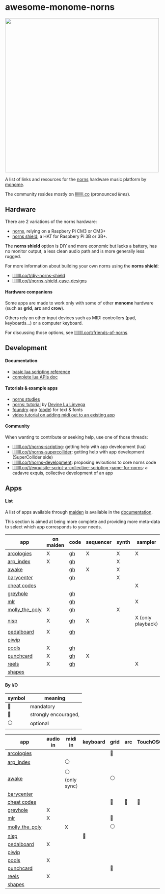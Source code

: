 # awesome-monome-norns


<img src="https://monome.org/images/norns-front-small.jpg" width="500">

A list of links and resources for the [norns](https://monome.org/docs/norns/) hardware music platform by [monome](https://monome.org/).

The community resides mostly on [llllllll.co](https://llllllll.co/) (pronounced _lines_).


## Hardware

There are 2 variations of the norns hardware:

 - [norns](https://market.monome.org/collections/primary/products/norns), relying on a Raspbery Pi CM3 or CM3+
 - [norns shield](https://market.monome.org/collections/primary/products/norns-shield-kit), a HAT for Raspbery Pi 3B or 3B+.

The **norns shield** option is DIY and more economic but lacks a battery, has no monitor output, a less clean audio path and is more generally less rugged.

For more information about building your own norns using the **norns shield**:

 - [llllllll.co/t/diy-norns-shield](https://llllllll.co/t/diy-norns-shield/27638)
 - [llllllll.co/t/norns-shield-case-designs](https://llllllll.co/t/norns-shield-case-designs/30347)


#### Hardware companions

Some apps are made to work only with some of other **monome** hardware (such as **grid**, **arc** and **crow**).

Others rely on other input devices such as MIDI controllers (pad, keyboards...) or a computer keyboard.

For discussing those options, see [llllllll.co/t/friends-of-norns](https://llllllll.co/t/friends-of-norns-gear-accessories-etc/17150).


## Development

#### Documentation

 - [basic lua scripting reference](https://monome.org/docs/norns/script-reference/)
 - [complete lua APIs doc](https://monome.org/norns/)


#### Tutorials & example apps

 - [norns studies](https://monome.org/docs/norns/studies-landing/)
 - [norns: tutorial](https://llllllll.co/t/norns-tutorial/23241) by [Devine Lu Linvega](https://xxiivv.com/)
 - [foundry](https://llllllll.co/t/foundry) app ([code](https://github.com/csboling/foundry)) for text & fonts
 - [video tutorial on adding midi out to an existing app](https://llllllll.co/t/norns-walkthrough-hacking-a-script-to-add-midi-output/34969)


#### Community

When wanting to contribute or seeking help, use one of those threads:

 - [llllllll.co/t/norns-scripting](https://llllllll.co/t/norns-scripting/14120): getting help with app development (lua)
 - [llllllll.co/t/norns-supercollider](https://llllllll.co/t/norns-supercollider/22822): getting help with app development (SuperCollider side)
 - [llllllll.co/t/norns-development](https://llllllll.co/t/norns-development/14073): proposing evloutions to core norns code
 - [llllllll.co/t/exquisite-script-a-collective-scripting-game-for-norns](https://llllllll.co/t/exquisite-script-a-collective-scripting-game-for-norns/34989): a cadavre exquis, collective development of an app


## Apps

#### List

A list of apps available through [maiden](https://monome.org/docs/norns/maiden/) is available in the [documentation](https://monome.org/docs/norns/app/).

This section is aimed at being more complete and providing more meta-data to select which app corresponds to your needs.


| app                                                    | on maiden | code                                                | sequencer | synth | sampler           | audio effect | demo                                                                                         | doc                                                                          |
| ---                                                    | ---       | ---                                                 | ---       | ---   | ---               | ---          | ---                                                                                          | ---                                                                          |
| [arcologies](https://llllllll.co/t/arcologies)         | X         | [gh](https://github.com/tyleretters/arcologies)     | X         | X     | X                 |              | [gallery](https://tyleretters.github.io/arcologies-docs/gallery)                             | [online](https://tyleretters.github.io/arcologies-docs)                      |
| [arp_index](https://llllllll.co/t/the-arp-index)       | X         | [gh](https://github.com/markwheeler/arp_index)      |           | X     |                   |              | [1](https://www.instagram.com/p/B140GeKB3ga/)                                                |                                                                              |
| [awake](https://llllllll.co/t/awake)                   |           | [gh](https://github.com/tehn/awake)                 | X         | X     |                   |              |                                                                                              |                                                                              |
| [barycenter](https://llllllll.co/t/barycenter)         |           | [gh](https://github.com/echophon/barycenter)        |           | X     |                   |              |                                                                                              |                                                                              |
| [cheat codes](https://llllllll.co/t/cheat-codes)       |           |                                                     |           |       | X                 |              | [1](https://www.youtube.com/watch?v=gfM5MiYKvxc&t=132s)                                      | [pdf](https://llllllll.co/uploads/short-url/mkkpeOUJCreIwVIP0Jdf8rpfYDJ.pdf) |
| [greyhole](https://llllllll.co/t/greyhole)             |           | [gh](https://github.com/justmat/greyhole)           |           |       |                   | X            | [1](https://vimeo.com/379334153)                                                             |                                                                              |
| [mlr](https://llllllll.co/t/mlr-norns)                 |           | [gh](https://github.com/tehn/mlr)                   |           |       | X                 |              | [1](https://vimeo.com/266741634)                                                             |                                                                              |
| [molly_the_poly](https://llllllll.co/t/molly-the-poly) | X         | [gh](https://github.com/markwheeler/molly_the_poly) |           | X     |                   |              | [1](https://www.instagram.com/p/BoXJavpAE3R/)                                                |                                                                              |
| [nisp](https://llllllll.co/t/nisp)                     | X         | [gh](https://github.com/itsyourbedtime/NISP)        | X         |       | X (only playback) |              | [1](https://www.instagram.com/p/B54rUM6hnWJ/), [2](https://www.instagram.com/p/B545yPRh5QA/) |                                                                              |
| [pedalboard](https://llllllll.co/t/31119)              | X         | [gh](https://github.com/21echoes/pedalboard)        |           |       |                   | X            |                                                                                              |                                                                              |
| [piwip](https://llllllll.co/t/piwip)                   |           |                                                     |           |       |                   | X            | [1](https://www.instagram.com/p/CFla2iJh9zC/)                                                |                                                                              |
| [pools](https://llllllll.co/t/pools)                   | X         | [gh](https://github.com/justmat/pools)              |           |       |                   | X            | [1](https://vimeo.com/383786715)                                                             |                                                                              |
| [punchcard](https://llllllll.co/t/punchcard)           | X         | [gh](https://github.com/neauoire/punchcard)         | X         |       |                   |              | [1](https://www.youtube.com/watch?v=QO7T6MYkqZo)                                             |                                                                              |
| [reels](https://llllllll.co/t/reels)                   | X         | [gh](https://github.com/itsyourbedtime/reels)       |           |       | X                 | X            | [1](https://www.youtube.com/watch?v=SuF1uTTlyn4)                                             |                                                                              |
| [shapes](https://llllllll.co/t/shapes/36759)           |           |                                                     |           |       |                   |              |                                                                                              |                                                                              |


#### By I/O

| symbol                 | meaning              |
| ---                    | ---                  |
| :red_circle:           | mandatory            |
| :large_orange_diamond: | strongly encouraged, |
| :white_circle:         | optional             |


| app                                                    | audio in | midi in                    | keyboard     | grid                   | arc                    | TouchOSC               | audio out | midi out       | crow         |
| ---                                                    | ---      | ---                        | ---          | ---                    | ---                    | ---                    | ---       | ---            | ---          |
| [arcologies](https://llllllll.co/t/arcologies)         |          |                            |              | :red_circle:           |                        |                        |           |                |              |
| [arp_index](https://llllllll.co/t/the-arp-index)       |          | :white_circle:             |              |                        |                        |                        | X         | :white_circle: |              |
| [awake](https://llllllll.co/t/awake)                   |          | :white_circle: (only sync) |              | :white_circle:         |                        |                        | X         |                |              |
| [barycenter](https://llllllll.co/t/barycenter)         |          |                            |              |                        |                        |                        |           |                |              |
| [cheat codes](https://llllllll.co/t/cheat-codes)       |          |                            |              | :large_orange_diamond: | :large_orange_diamond: | :large_orange_diamond: |           |                |              |
| [greyhole](https://llllllll.co/t/greyhole)             | X        |                            |              |                        |                        |                        | X         |                |              |
| [mlr](https://llllllll.co/t/mlr-norns)                 | X        |                            |              | :red_circle:           |                        |                        | X         |                |              |
| [molly_the_poly](https://llllllll.co/t/molly-the-poly) |          | X                          |              | :white_circle:         |                        |                        | X         |                |              |
| [nisp](https://llllllll.co/t/nisp)                     |          |                            | :red_circle: |                        |                        |                        | X         |                |              |
| [pedalboard](https://llllllll.co/t/31119)              | X        |                            |              |                        |                        |                        | X         |                |              |
| [piwip](https://llllllll.co/t/piwip)                   |          |                            |              |                        |                        |                        |           |                |              |
| [pools](https://llllllll.co/t/pools)                   | X        |                            |              |                        |                        |                        | X         |                |              |
| [punchcard](https://llllllll.co/t/punchcard)           |          |                            |              | :red_circle:           |                        |                        |           | X              |              |
| [reels](https://llllllll.co/t/reels)                   | X        |                            |              |                        |                        |                        | X         |                |              |
| [shapes](https://llllllll.co/t/shapes/36759)           |          |                            |              |                        |                        |                        |           |                | :red_circle: |
